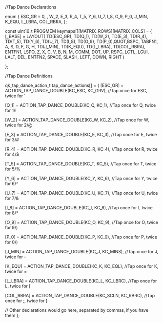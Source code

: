 //Tap Dance Declarations

enum { ESC_GR = 0, 
, W_2, E_3, R_4, T_5, Y_6, U_7, I_8, O_9, P_0, J_MIN, K_EQU, L_LBRA, COL_RBRA, };

const uint16_t PROGMEM keymaps[][MATRIX_ROWS][MATRIX_COLS] = { [_BASE] = LAYOUT( TD(ESC_GR), TD(Q_1), TD(W_2), TD(E_3), TD(R_4), TD(T_5), TD(Y_6), TD(U_7), TD(I_8), TD(O_9), TD(P_0),QUOT,BSPC,
TABFN1, A, S, D, F, G, H, TD(J_MIN), TD(K_EQU), TD(L_LBRA), TD(COL_RBRA), ENTFN1,
LSPO, Z, X, C, V, B, N, M, COMM, DOT, UP, RSPC,
LCTL, LGUI, LALT, DEL, ENTFN2, SPACE, SLASH, LEFT, DOWN, RIGHT )

};

//Tap Dance Definitions

qk_tap_dance_action_t tap_dance_actions[] = { [ESC_GR] = ACTION_TAP_DANCE_DOUBLE(KC_ESC, KC_GRV), //Tap once for ESC, twice for `

[Q_1] = ACTION_TAP_DANCE_DOUBLE(KC_Q, KC_1), //Tap once for Q, twice for 1/!

[W_2] = ACTION_TAP_DANCE_DOUBLE(KC_W, KC_2), //Tap once for W, twice for 2/@

[E_3] = ACTION_TAP_DANCE_DOUBLE(KC_E, KC_3), //Tap once for E, twice for 3/#

[R_4] = ACTION_TAP_DANCE_DOUBLE(KC_R, KC_4), //Tap once for R, twice for 4/$

[T_5] = ACTION_TAP_DANCE_DOUBLE(KC_T, KC_5), //Tap once for T, twice for 5/%

[Y_6] = ACTION_TAP_DANCE_DOUBLE(KC_Y, KC_6), //Tap once for Y, twice for 6/^

[U_7] = ACTION_TAP_DANCE_DOUBLE(KC_U, KC_7), //Tap once for U, twice for 7/&

[I_8] = ACTION_TAP_DANCE_DOUBLE(KC_I, KC_8), //Tap once for I, twice for 8/*

[O_9] = ACTION_TAP_DANCE_DOUBLE(KC_O, KC_9), //Tap once for O, twice for 9/)

[P_0] = ACTION_TAP_DANCE_DOUBLE(KC_P, KC_0), //Tap once for P, twice for 0/)

[J_MIN] = ACTION_TAP_DANCE_DOUBLE(KC_J, KC_MINS), //Tap once for J, twice for -

[K_EQU] = ACTION_TAP_DANCE_DOUBLE(KC_K, KC_EQL), //Tap once for K, twice for =

[L_LBRA] = ACTION_TAP_DANCE_DOUBLE(KC_L, KC_LBRC), //Tap once for L, twice for [

[COL_RBRA] = ACTION_TAP_DANCE_DOUBLE(KC_SCLN, KC_RBRC), //Tap once for ;, twice for ]

// Other declarations would go here, separated by commas, if you have them };